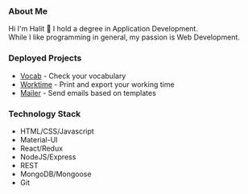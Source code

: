 <!--
### Hi there 👋


**halitfirat/halitfirat** is a ✨ _special_ ✨ repository because its `README.md` (this file) appears on your GitHub profile.

Here are some ideas to get you started:

- 🔭 I’m currently working on ...
- 🌱 I’m currently learning ...
- 👯 I’m looking to collaborate on ...
- 🤔 I’m looking for help with ...
- 💬 Ask me about ...
- 📫 How to reach me: ...
- 😄 Pronouns: ...
- ⚡ Fun fact: ...
-->

<h3>About Me</h3>

Hi I'm Halit 👋 I hold a degree in Application Development.<br>
While I like programming in general, my passion is Web Development.

<h3>Deployed Projects</h3>

<ul>
  <li><a href="https://github.com/halitfirat/vocab" target="_blank">Vocab</a> - Check your vocabulary</li>
  <li><a href="https://github.com/halitfirat/worktime" target="_blank">Worktime</a> - Print and export your working time</li>
  <li><a href="https://github.com/halitfirat/mailer" target="_blank">Mailer</a> - Send emails based on templates</li>
</ul>

<h3>Technology Stack</h3>

<ul>
  <li>HTML/CSS/Javascript</li>
  <li>Material-UI</li>
  <li>React/Redux</li>
  <li>NodeJS/Express</li>
  <li>REST</li>
  <li>MongoDB/Mongoose</li>
  <li>Git</li>
</ul>

<!--
<h3>Learning</h3>

<ul>
  <li>GraphQL</li>
</ul>
-->

